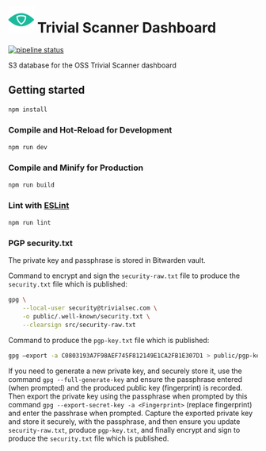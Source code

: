 # <img src=".repo/assets/icon-512x512.png"  width="52" height="52"> Trivial Scanner Dashboard

[![pipeline status](https://gitlab.com/trivialsec/trivialscan-dashboard/badges/main/pipeline.svg)](https://gitlab.com/trivialsec/trivialscan-dashboard/commits/main)

S3 database for the OSS Trivial Scanner dashboard

## Getting started

```sh
npm install
```

### Compile and Hot-Reload for Development

```sh
npm run dev
```

### Compile and Minify for Production

```sh
npm run build
```

### Lint with [ESLint](https://eslint.org/)

```sh
npm run lint
```

### PGP security.txt

The private key and passphrase is stored in Bitwarden vault.

Command to encrypt and sign the `security-raw.txt` file to produce the
`security.txt` file which is published:

```sh
gpg \
    --local-user security@trivialsec.com \
    -o public/.well-known/security.txt \
    --clearsign src/security-raw.txt
```

Command to produce the `pgp-key.txt` file which is published:

```sh
gpg –export -a C0803193A7F98AEF745F812149E1CA2FB1E307D1 > public/pgp-key.txt
```

If you need to generate a new private key, and securely store it, use the
command `gpg --full-generate-key` and ensure the passphrase entered (when
prompted) and the produced public key (fingerprint) is recorded. Then export the
private key using the passphrase when prompted by this command
`gpg --export-secret-key -a <Fingerprint>` (replace fingerprint) and enter the
passhrase when prompted. Capture the exported private key and store it securely,
with the passphrase, and then ensure you update `security-raw.txt`, produce
`pgp-key.txt`, and finally encrypt and sign to produce the `security.txt` file
which is published.
